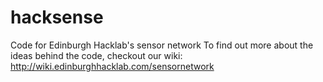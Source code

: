 hacksense
=========

Code for Edinburgh Hacklab's sensor network
To find out more about the ideas behind the code, checkout our wiki:
http://wiki.edinburghhacklab.com/sensornetwork
